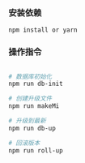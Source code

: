 ### 安装依赖
```
npm install or yarn
```
### 操作指令

```bash

# 数据库初始化
npm run db-init

# 创建升级文件
npm run makeMi

# 升级到最新
npm run db-up

# 回滚版本
npm run roll-up
```
